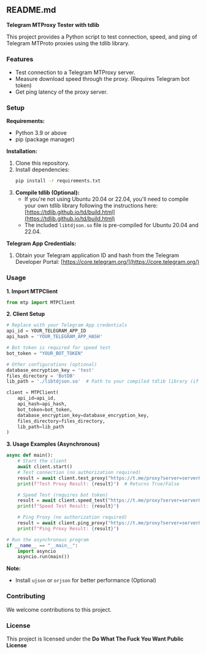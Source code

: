 ##  README.md

**Telegram MTProxy Tester with tdlib**

This project provides a Python script to test connection, speed, and ping of Telegram MTProto proxies using the tdlib library.

### Features

* Test connection to a Telegram MTProxy server.
* Measure download speed through the proxy. (Requires Telegram bot token)
* Get ping latency of the proxy server. 

### Setup

**Requirements:**

* Python 3.9 or above
* pip (package manager)

**Installation:**

1. Clone this repository.
2. Install dependencies:
   ```bash
   pip install -r requirements.txt
   ```
3. **Compile tdlib (Optional):**
   - If you're not using Ubuntu 20.04 or 22.04, you'll need to compile your own tdlib library following the instructions here: [https://tdlib.github.io/td/build.html](https://tdlib.github.io/td/build.html)
   - The included `libtdjson.so` file is pre-compiled for Ubuntu 20.04 and 22.04.

**Telegram App Credentials:**

1. Obtain your Telegram application ID and hash from the Telegram Developer Portal: [https://core.telegram.org/](https://core.telegram.org/) 

### Usage

**1. Import MTPClient**

```python
from mtp import MTPClient
```

**2. Client Setup**

```python
# Replace with your Telegram App credentials
api_id = YOUR_TELEGRAM_APP_ID
api_hash = 'YOUR_TELEGRAM_APP_HASH'

# Bot token is required for speed test
bot_token = "YOUR_BOT_TOKEN"

# Other configurations (optional)
database_encryption_key = 'test'
files_directory = 'BotDB'
lib_path = './libtdjson.so'  # Path to your compiled tdlib library (if applicable)

client = MTPClient(
    api_id=api_id,
    api_hash=api_hash,
    bot_token=bot_token,
    database_encryption_key=database_encryption_key,
    files_directory=files_directory,
    lib_path=lib_path
)
```

**3. Usage Examples (Asynchronous)**

```python
async def main():
    # Start the client
    await client.start()
    # Test connection (no authorization required)
    result = await client.test_proxy("https://t.me/proxy?server=server&port=port&secret=secret")
    print(f"Test Proxy Result: {result}")  # Returns True/False

    # Speed Test (requires bot token)
    result = await client.speed_test("https://t.me/proxy?server=server&port=port&secret=secret")
    print(f"Speed Test Result: {result}")  

    # Ping Proxy (no authorization required)
    result = await client.ping_proxy("https://t.me/proxy?server=server&port=port&secret=secret")
    print(f"Ping Proxy Result: {result}")  

# Run the asynchronous program
if __name__ == "__main__":
    import asyncio
    asyncio.run(main())
```

**Note:**

* Install `ujson` or `orjson` for better performance (Optional)

### Contributing

We welcome contributions to this project.

### License

This project is licensed under the **Do What The Fuck You Want Public License**
